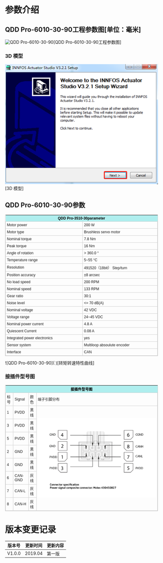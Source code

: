 # 参数介绍 
## QDD Pro-6010-30-90工程参数图[单位：毫米]
![QDD Pro-6010-30-90](   )[QDD Pro-6010-30-90工程参数图]
### 3D 模型
![QDD Pro-6010-30-90]( ../img/1-2.png  )[3D 模型]

## QDD Pro-6010-30-90参数
<table class="tableizer-table">
<thead><tr class="tableizer-firstrow"><th colspan="2" style="background: PaleTurquoise; color: black;width:800px">QDD Pro-3510-30parameter</th></tr></thead><tbody>
 <tr><td>Motor power</td><td>200 W</td></tr>
 <tr><td>Motor type</td><td>Brushless servo motor</td></tr>
 <tr><td>Nominal torque</td><td>7.8 Nm</td></tr>
 <tr><td>Peak torque</td><td>16 Nm</td></tr>
 <tr><td>Angle of rotation</td><td>> 360.0 °</td></tr>
 <tr><td>Temperature range</td><td>5~55 °C</td></tr>
 <tr><td>Resolution</td><td>491520（18bit） Step/turn</td></tr>
 <tr><td>Position accuracy</td><td>±8 arcsec</td></tr>
 <tr><td>No load speed</td><td>200 RPM</td></tr>
 <tr><td>Nominal speed</td><td>133 RPM</td></tr>
 <tr><td>Gear ratio</td><td>30:1</td></tr>
 <tr><td>Noise level</td><td><= 70 dB(A)</td></tr>
 <tr><td>Nominal voltage</td><td>42 VDC</td></tr>
 <tr><td>Voltage range</td><td>24~45 VDC</td></tr>
 <tr><td>Nominal power current</td><td>4.8 A</td></tr>
 <tr><td>Quiescent Current</td><td>0.08 A</td></tr>
 <tr><td>Integrated power electronics</td><td>yes</td></tr>
 <tr><td>Sensor system</td><td>Multiloop absoulute encoder</td></tr>
 <tr><td>Interface</td><td>CAN</td></tr>
</tbody></table>
![QDD Pro-6010-30-90](   )[转矩转速特性曲线]

### 接插件型号图
<style type="text/css">
	table.tableizer-table {
		font-size: 12px;
		border: 1px solid #CCC; 
		font-family: Arial, Helvetica, sans-serif;
	} 
	.tableizer-table td {
		padding: 4px;
		margin: 3px;
		border: 1px solid #CCC;
	}
	.tableizer-table th {
		background-color: #104E8B; 
		color: #FFF;
		font-weight: bold;
	}
</style>
<table class="tableizer-table">
<thead><tr class="tableizer-firstrow"><th colspan="4" style="background: PaleTurquoise; color: black;width:800px">接插件型号图</th></tr></thead><tbody>
 <tr><td>标号</td><td>Signal</td><td>颜色</td><td >端子引脚分布</td></tr>
 <tr><td>1</td><td>PVDD</td><td>黑线</td><td rowspan="9"><img src="img/配线2-2.png"></td></tr>
 <tr><td>3</td><td>PVDD</td><td>黑线</td></tr>
 <tr><td>5</td><td>PVDD</td><td>黑线</td></tr>
 <tr><td>2</td><td>GND</td><td>黑线</td></tr>
 <tr><td>4</td><td>GND</td><td>黑线</td></tr>
 <tr><td>6</td><td>CAN-GND</td><td>灰线</td></tr>
 <tr><td>7</td><td>CAN-L</td><td>灰线</td></tr>
 <tr><td>8</td><td>CAN-H</td><td>灰线</td></tr>
</tbody></table>

# 版本变更记录
版本号| 更新时间 | 更新内容
---|---|---
V1.0.0 | 2019.04| 第一版


